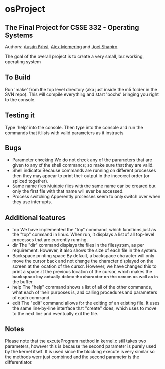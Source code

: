 # osProject
## The Final Project for CSSE 332 - Operating Systems
Authors: [Austin Fahsl](https://github.com/fahslaj),
[Alex Memering](https://github.com/memeriaj) and
[Joel Shapiro](https://github.com/jshap70).

The goal of the overall project is to create a very small, but working, operating system.

## To Build
Run 'make' from the top level directory (aka just inside the m5 folder in the SVN
repo).  This will compile everything and start 'bochs' bringing you right to the
console.

## Testing it
Type 'help' into the console.  Then type into the console and run the commands
that it lists with valid parameters as it instructs.

## Bugs
* Parameter checking
	We do not check any of the parameters that are given to any of the shell
	commands; so make sure that they are valid.
* Shell indicator
	Because commands are running on different processes then they may appear to
	print their output in the inccorect order (or spliced together).
* Same name files
	Multiple files with the same name can be created but only the first file
	with that name will ever be accessed.
* Process switching
	Apperently processes seem to only switch over when they use interrupts.

## Additional features
* top
	We have implemented the "top" command, which functions just as the "top" command in linux. When run, it displays a list of all top-level processes that are currently running.
* dir
	The "dir" command displays the files in the filesystem, as per requirement. However, it also shows the size of each file in the system.
* Backspace printing space
	By default, a backspace character will only move the cursor back and not change the character displayed on the screen at the location of the cursor. However, we have changed this to print a space at the previous location of the cursor, which makes the backspace key actually delete the character on the screen as well as in the buffer.
* help
	The "help" command shows a list of all of the other commands, what each of their purposes is, and calling procedures and parameters of each command.
* edit
	The "edit" command allows for the editing of an existing file. It uses the same line-by-line interface that "create" does, which uses <enter> to move to the next line and eventually exit the file.

## Notes
Please note that the excuteProgram method in kernel.c still takes two
parameters, however this is because the second parameter is purely used by the
kernel itself.  It is used since the blocking execute is very similar so the
methods were just combined and the second parameter is the differentiator.
